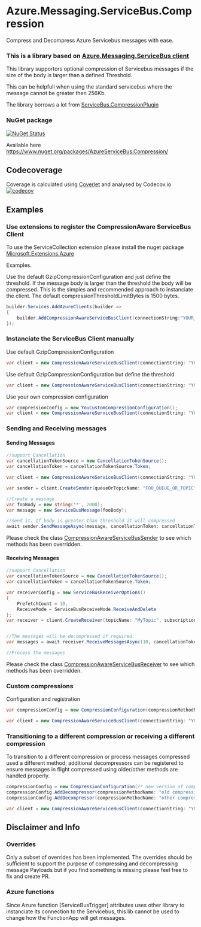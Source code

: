 # Azure.Messaging.ServiceBus.Compression
Compress and Decompress Azure Servicebus messages with ease.

### This is a library based on [Azure.Messaging.ServiceBus client](https://www.nuget.org/packages/Azure.Messaging.ServiceBus/) 

This library supportors optional compression of Servicebus messages if the size of the body is larger than a defined Threshold.

This can be helpfull when using the standard servicebus where the message cannot be greater then 256Kb.

The library borrows a lot from [ServiceBus.CompressionPlugin](https://github.com/SeanFeldman/ServiceBus.CompressionPlugin) 


### NuGet package

[![NuGet Status](https://buildstats.info/nuget/AzureServicebus.Compression?includePreReleases=true)](https://www.nuget.org/packages/AzureServiceBus.Compression/)

Available here https://www.nuget.org/packages/AzureServiceBus.Compression/

## Codecoverage 
Coverage is calculated using [Coverlet](https://github.com/coverlet-coverage/coverlet) and analysed by Codecov.io   
[![codecov](https://codecov.io/gh/tlogik/Azure.Messaging.ServiceBus.Compression/branch/main/graph/badge.svg?token=wfvbH4xb3F)](https://codecov.io/gh/tlogik/Azure.Messaging.ServiceBus.Compression)

## Examples

### Use extensions to register the CompressionAware ServiceBus Client
To use the ServiceCollection extension please install the nuget package [Microsoft.Extensions.Azure](https://www.nuget.org/packages/Microsoft.Extensions.Azure)

Examples.

Use the default GzipCompressionConfiguration and just define the threshold. If the message body is larger than the threshold the body will be compressed.
This is the simples and recommended approach to instanciate the client.
The default compressionThresholdLimitBytes is 1500 bytes.

```c#
builder.Services.AddAzureClients(builder =>
{
    builder.AddCompressionAwareServiceBusClient(connectionString:"YOUR_SERVICEBUS_CONNECTIONSTRING",compressionThresholdLimitBytes:1500);
});

```


### Instanciate the ServiceBus Client manually
Use default GzipCompressionConfiguration

```c#
var client = new CompressionAwareServiceBusClient(connectionString: "YOUR_SERVICEBUS_CONNECTIONSTRING") { };

```

Use default GzipCompressionConfiguration but define the threshold

```c#
var client = new CompressionAwareServiceBusClient(connectionString: "YOUR_SERVICEBUS_CONNECTIONSTRING", compressionThresholdBytes: 1500) { };

```

Use your own compression configuration

```c#
var compressionConfig = new YouCustomCompressionConfiguration();
var client = new CompressionAwareServiceBusClient(connectionString: "YOUR_SERVICEBUS_CONNECTIONSTRING", configuration: compressionConfig ) { };

```


### Sending and Receiving messages

#### Sending Messages
```c#
//support Cancellation
var cancellationTokenSource = new CancellationTokenSource();
var cancellationToken = cancellationTokenSource.Token;

var client = new CompressionAwareServiceBusClient(connectionString: "YOUR_SERVICEBUS_CONNECTIONSTRING", compressionThresholdBytes:1500) { };

var sender = client.CreateSender(queueOrTopicName: "FOO_QUEUE_OR_TOPIC");

//Create a message
var fooBody = new string('*', 2000);
var message = new ServiceBusMessage(fooBody);

//Send it. If body is greater than threshold it will compressed
await sender.SendMessageAsync(message, cancellationToken: cancellationToken).ConfigureAwait(false);

```

Please check the class [CompressionAwareServiceBusSender](https://github.com/tlogik/Azure.Messaging.ServiceBus.Compression/blob/main/src/Azure.Messaging.ServiceBus.Compression/CompressionAwareServiceBusSender.cs)
to see which methods has been overridden.

#### Receiving Messages
```c#
//support Cancellation
var cancellationTokenSource = new CancellationTokenSource();
var cancellationToken = cancellationTokenSource.Token;

var receiverConfig = new ServiceBusReceiverOptions()
{
    PrefetchCount = 10,
    ReceiveMode = ServiceBusReceiveMode.ReceiveAndDelete
};
var receiver = client.CreateReceiver(topicName: "MyTopic", subscriptionName: "MyTopic_Subscription", receiverConfig);


//The messages will be decompressed if required.
var messages = await receiver.ReceiveMessagesAsync(10, cancellationToken: cancellationToken).ConfigureAwait(false);

//Process the messages

```

Please check the class [CompressionAwareServiceBusReceiver](https://github.com/tlogik/Azure.Messaging.ServiceBus.Compression/blob/main/src/Azure.Messaging.ServiceBus.Compression/CompressionAwareServiceBusReceiver.cs)
to see which methods has been overridden.

### Custom compressions

Configuration and registration

```c#
var compressionConfig = new CompressionConfiguration(compressionMethodName: "noop", compressor: bytes => Task.FromResult, decompressor: bytes => Task.FromResult, minimumSize: 1);

var client = new CompressionAwareServiceBusClient(connectionString: "YOUR_SERVICEBUS_CONNECTIONSTRING", configuration: compressionConfig ) { };
```    

### Transitioning to a different compression or receiving a different compression

To transition to a different compression or process messages compressed used a different method, additional decompressors can be registered to ensure messages in flight compressed using older/other methods are handled properly.

```c#
compressionConfig = new CompressionConfiguration(/* new version of compression */);
compressionConfig.AddDecompressor(compressionMethodName: "old compression method name", decompressor: bytes => Task.FromResult);
compressionConfig.AddDecompressor(compressionMethodName: "other compression method name", decompressor: bytes => Task.FromResult);

var client = new CompressionAwareServiceBusClient(connectionString: "YOUR_SERVICEBUS_CONNECTIONSTRING", configuration: compressionConfig ) { };
```



## Disclaimer and Info

### Overrides
Only a subset of overrides has been implemented. The overrides should be sufficient to support the purpose of compressing and decompressing message Payloads but if you find something is missing please feel free to fix and create PR.

### Azure functions
Since Azure function [ServiceBusTrigger] attributes uses other library to instanciate its connection to the Servicebus, this lib cannot be used to change how the FunctionApp will get messages.
